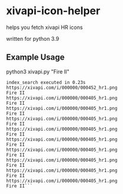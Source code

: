 # xivapi-icon-helper
helps you fetch xivapi HR icons

written for python 3.9

## Example Usage
python3 xivapi.py "Fire II"

```
index_search executed in 0.23s
https://xivapi.com/i/000000/000452_hr1.png
Fire II
https://xivapi.com/i/000000/000405_hr1.png
Fire II
https://xivapi.com/i/000000/000405_hr1.png
Fire II
https://xivapi.com/i/000000/000405_hr1.png
Fire II
https://xivapi.com/i/000000/000405_hr1.png
Fire II
https://xivapi.com/i/000000/000405_hr1.png
Fire II
https://xivapi.com/i/000000/000405_hr1.png
Fire II
https://xivapi.com/i/000000/000405_hr1.png
Fire II
https://xivapi.com/i/000000/000405_hr1.png
Fire II
https://xivapi.com/i/000000/000405_hr1.png
Fire II```